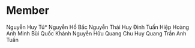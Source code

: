 # Member

Nguyễn Huy Tú*
Nguyễn Hồ Bắc 
Nguyễn Thái Huy
Đinh Tuấn Hiệp
Hoàng Anh Minh
Bùi Quốc Khánh
Nguyễn Hữu Quang
Chu Huy Quang
Trần Anh Tuấn
